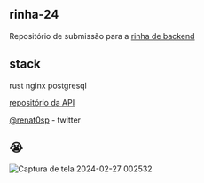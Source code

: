 ## rinha-24

Repositório de submissão para a [rinha de backend](https://github.com/zanfranceschi/rinha-de-backend-2024-q1)

## stack

rust
nginx
postgresql

[repositório da API](https://github.com/ddanielsantos/rinha-24)

[@renat0sp](https://twitter.com/renat0sp) - twitter


## 😭

![Captura de tela 2024-02-27 002532](https://github.com/ddanielsantos/rinha-24/assets/80872981/893e49b6-26a6-4362-9655-c0fc4a23a91d)
